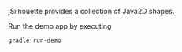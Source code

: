 jSilhouette provides a collection of Java2D shapes.

Run the demo app by executing

    gradle run-demo
